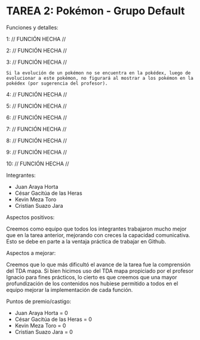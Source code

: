 # TAREA 2: Pokémon - Grupo Default

Funciones y detalles:

1: // FUNCIÓN HECHA //

2: // FUNCIÓN HECHA //

3: // FUNCIÓN HECHA // 

    Si la evolución de un pokémon no se encuentra en la pokédex, luego de evolucionar a este pokémon, no figurará al mostrar a los pokémon en la pokédex (por sugerencia del profesor).

4: // FUNCIÓN HECHA //

5: // FUNCIÓN HECHA //

6: // FUNCIÓN HECHA //

7: // FUNCIÓN HECHA //

8: // FUNCIÓN HECHA //

9: // FUNCIÓN HECHA //

10: // FUNCIÓN HECHA //

Integrantes:

- Juan Araya Horta
- César Gacitúa de las Heras
- Kevin Meza Toro
- Cristian Suazo Jara

Aspectos positivos:

Creemos como equipo que todos los integrantes trabajaron mucho mejor que en la tarea anterior, mejorando con creces la capacidad comunicativa. Esto se debe en parte a la ventaja práctica de trabajar en Github.

Aspectos a mejorar:

Creemos que lo que más dificultó el avance de la tarea fue la comprensión del TDA mapa. Si bien hicimos uso del TDA mapa propiciado por el profesor Ignacio para fines prácticos, lo cierto es que creemos que una mayor profundización de los contenidos nos hubiese permitido a todos en el equipo mejorar la implementación de cada función.

Puntos de premio/castigo:

- Juan Araya Horta = 0
- César Gacitúa de las Heras = 0
- Kevin Meza Toro = 0
- Cristian Suazo Jara = 0